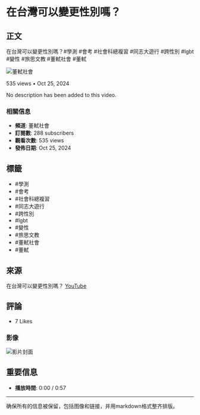 # 在台灣可以變更性別嗎？

## 正文

在台灣可以變更性別嗎？#學測 #會考 #社會科總複習 #同志大遊行 #跨性別 #lgbt #變性 #旅思文教 #董軾社會 #董軾

![董軾社會](https://yt3.ggpht.com/SS2MAs15jQ5WbeolKOw5v8vcjVgwSNZmDzpsRiQJ8pf-65K6t4ia3vsLoXSF9qZry-e29LqdJf0=s48-c-k-c0x00ffffff-no-rj)

535 views • Oct 25, 2024

No description has been added to this video.

### 相關信息

- **頻道**: 董軾社會
- **訂閱數**: 288 subscribers
- **觀看次數**: 535 views
- **發佈日期**: Oct 25, 2024

## 標籤
- #學測
- #會考
- #社會科總複習
- #同志大遊行
- #跨性別
- #lgbt
- #變性
- #旅思文教
- #董軾社會
- #董軾

## 來源
在台灣可以變更性別嗎？ [YouTube](https://www.youtube.com)

## 評論
- 7 Likes

### 影像
![影片封面](https://i9.ytimg.com/vi/5-_I_MQuFRs/hqdefault_custom_2.jpg?sqp=COi9l7wG-oaymwEmCKgBEF5IWvKriqkDGQgBFQAAiEIYAdgBAeIBCggYEAIYBjgBQAE=&rs=AOn4CLDSt7vryQejT7hBqpRJLeb0rnhLbw)

## 重要信息
- **播放時間**: 0:00 / 0:57

---

确保所有的信息被保留，包括图像和链接，并用markdown格式整齐排版。
<!-- tcd_original_link https://www.youtube.com/watch?v=N37YiSWsZV8 -->
